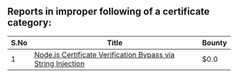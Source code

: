 ## Reports in improper following of a certificate category:
| S.No | Title | Bounty |
| ---- | ----- | ------ |
| 1 | [Node.js Certificate Verification Bypass via String Injection](https://hackerone.com/reports/1429694) | $0.0 |
